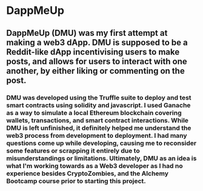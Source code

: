 # DappMeUp
## DappMeUp (DMU) was my first attempt at making a web3 dApp. DMU is supposed to be a Reddit-like dApp incentivising users to make posts, and allows for users to interact with one another, by either liking or commenting on the post.
### DMU was developed using the Truffle suite to deploy and test smart contracts using solidity and javascript. I used Ganache as a way to simulate a local Ethereum blockchain covering wallets, transactions, and smart contract interactions. While DMU is left unfinished, it definitely helped me understand the web3 process from development to deployment. I had many questions come up while developing, causing me to reconsider some features or scrapping it entirely due to misunderstandings or limitations. Ultimately, DMU as an idea is what I'm working towards as a Web3 developer as I had no experience besides CryptoZombies, and the Alchemy Bootcamp course prior to starting this project. 